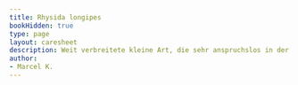 ```yaml
---
title: Rhysida longipes
bookHidden: true
type: page
layout: caresheet
description: Weit verbreitete kleine Art, die sehr anspruchslos in der Haltung ist.
author:
- Marcel K.
---
```


